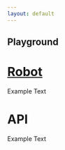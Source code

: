 ```yaml
---
layout: default 
---
```

<style>

</style>

## Playground


<div class="index-Container">
  <div id="div1" class="shadow">
        <a href="{{ site.baseurl }}/robot_md/robot"><h1>Robot</h1></a>
        <p> Example Text </p>
    </div>
  <div id="div2" class="shadow">
        <h1>API</h1>
        <p> Example Text </p>
    </div>
</div>

<div style="padding: 400px;"></div>
